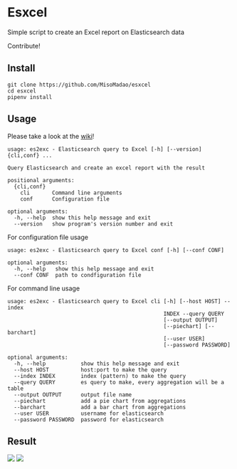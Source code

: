 # Esxcel

Simple script to create an Excel report on Elasticsearch data

Contribute!

## Install

    git clone https://github.com/MisoMadao/esxcel
    cd esxcel
    pipenv install

## Usage

Please take a look at the [wiki](https://github.com/MisoMadao/esxcel/wiki)!

    usage: es2exc - Elasticsearch query to Excel [-h] [--version] {cli,conf} ...

    Query Elasticsearch and create an excel report with the result

    positional arguments:
      {cli,conf}
        cli       Command line arguments
        conf      Configuration file

    optional arguments:
      -h, --help  show this help message and exit
      --version   show program's version number and exit

For configuration file usage

    usage: es2exc - Elasticsearch query to Excel conf [-h] [--conf CONF]

    optional arguments:
      -h, --help   show this help message and exit
      --conf CONF  path to condfiguration file

For command line usage

    usage: es2exc - Elasticsearch query to Excel cli [-h] [--host HOST] --index
                                                     INDEX --query QUERY
                                                     [--output OUTPUT]
                                                     [--piechart] [--barchart]
                                                     [--user USER]
                                                     [--password PASSWORD]

    optional arguments:
      -h, --help           show this help message and exit
      --host HOST          host:port to make the query
      --index INDEX        index (pattern) to make the query
      --query QUERY        es query to make, every aggregation will be a table
      --output OUTPUT      output file name
      --piechart           add a pie chart from aggregations
      --barchart           add a bar chart from aggregations
      --user USER          username for elasticsearch
      --password PASSWORD  password for elasticsearch

## Result

![](https://image.ibb.co/cwLWEz/001.png)
![](https://image.ibb.co/g7vEZz/003.png)
